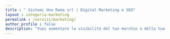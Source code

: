 ```yaml
---
title : " Sistemi Uno Roma srl | Digital Marketing e SEO"
layout : categoria-marketing
permalink : /servizi/marketing/
author_profile : false
description: "Vuoi aumentare la visibilitá del tuo marchio o della tua attivitá? La divisione marketing e SEO di Sistemi Uno Roma puó aiutarti a decollare!"
---
```


